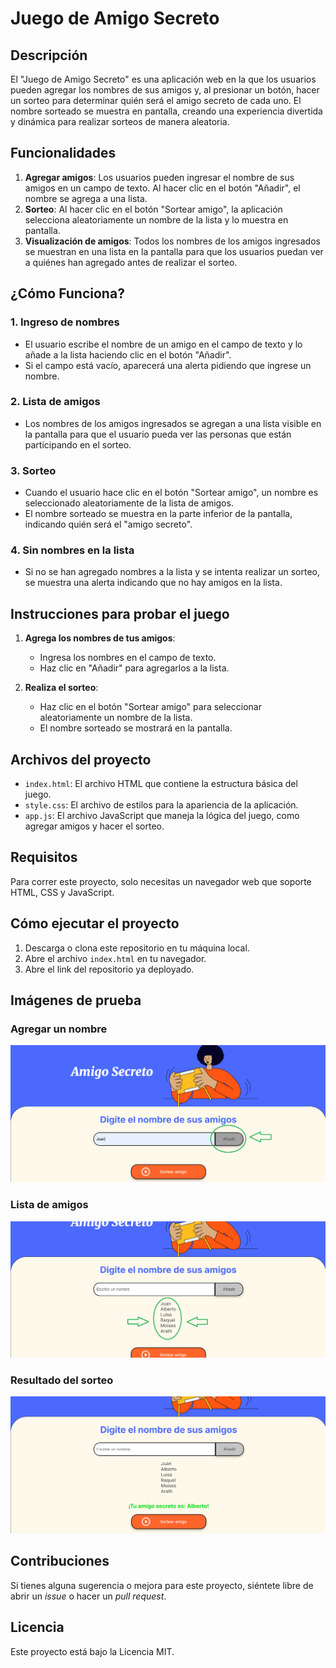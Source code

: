# Juego de Amigo Secreto

## Descripción
El "Juego de Amigo Secreto" es una aplicación web en la que los usuarios pueden agregar los nombres de sus amigos y, al presionar un botón, hacer un sorteo para determinar quién será el amigo secreto de cada uno. El nombre sorteado se muestra en pantalla, creando una experiencia divertida y dinámica para realizar sorteos de manera aleatoria.

## Funcionalidades
1. **Agregar amigos**: Los usuarios pueden ingresar el nombre de sus amigos en un campo de texto. Al hacer clic en el botón "Añadir", el nombre se agrega a una lista.
2. **Sorteo**: Al hacer clic en el botón "Sortear amigo", la aplicación selecciona aleatoriamente un nombre de la lista y lo muestra en pantalla.
3. **Visualización de amigos**: Todos los nombres de los amigos ingresados se muestran en una lista en la pantalla para que los usuarios puedan ver a quiénes han agregado antes de realizar el sorteo.

## ¿Cómo Funciona?

### 1. **Ingreso de nombres**
   - El usuario escribe el nombre de un amigo en el campo de texto y lo añade a la lista haciendo clic en el botón "Añadir". 
   - Si el campo está vacío, aparecerá una alerta pidiendo que ingrese un nombre.
   
### 2. **Lista de amigos**
   - Los nombres de los amigos ingresados se agregan a una lista visible en la pantalla para que el usuario pueda ver las personas que están participando en el sorteo.

### 3. **Sorteo**
   - Cuando el usuario hace clic en el botón "Sortear amigo", un nombre es seleccionado aleatoriamente de la lista de amigos.
   - El nombre sorteado se muestra en la parte inferior de la pantalla, indicando quién será el "amigo secreto".

### 4. **Sin nombres en la lista**
   - Si no se han agregado nombres a la lista y se intenta realizar un sorteo, se muestra una alerta indicando que no hay amigos en la lista.

## Instrucciones para probar el juego

1. **Agrega los nombres de tus amigos**:
   - Ingresa los nombres en el campo de texto.
   - Haz clic en "Añadir" para agregarlos a la lista.

2. **Realiza el sorteo**:
   - Haz clic en el botón "Sortear amigo" para seleccionar aleatoriamente un nombre de la lista.
   - El nombre sorteado se mostrará en la pantalla.

## Archivos del proyecto

- `index.html`: El archivo HTML que contiene la estructura básica del juego.
- `style.css`: El archivo de estilos para la apariencia de la aplicación.
- `app.js`: El archivo JavaScript que maneja la lógica del juego, como agregar amigos y hacer el sorteo.

## Requisitos
Para correr este proyecto, solo necesitas un navegador web que soporte HTML, CSS y JavaScript.

## Cómo ejecutar el proyecto

1. Descarga o clona este repositorio en tu máquina local.
2. Abre el archivo `index.html` en tu navegador.
3. Abre el link del repositorio ya deployado.

## Imágenes de prueba

### Agregar un nombre
![Agregar un nombre](assets/imagen1.png)

### Lista de amigos
![Lista de amigos](assets/imagen2.png)

### Resultado del sorteo
![Resultado del sorteo](assets/imagen3.png)

## Contribuciones
Si tienes alguna sugerencia o mejora para este proyecto, siéntete libre de abrir un _issue_ o hacer un _pull request_.

## Licencia
Este proyecto está bajo la Licencia MIT.

